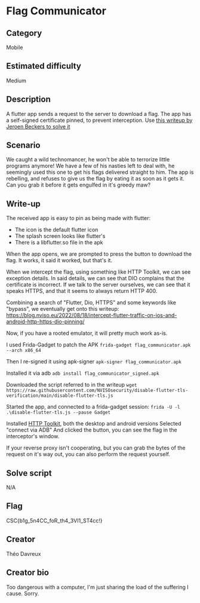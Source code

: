 # Flag Communicator

## Category
Mobile

## Estimated difficulty
Medium

## Description
A flutter app sends a request to the server to download a flag.
The app has a self-signed certificate pinned, to prevent interception.
Use [this writeup by Jeroen Beckers to solve it](https://blog.nviso.eu/2022/08/18/intercept-flutter-traffic-on-ios-and-android-http-https-dio-pinning/)

## Scenario
  We caught a wild technomancer, he won't be able to terrorize little programs anymore!
  We have a few of his nasties left to deal with, he seemingly used this one to get his flags delivered straight to him.
  The app is rebelling, and refuses to give us the flag by eating it as soon as it gets it.
  Can you grab it before it gets engulfed in it's greedy maw?

## Write-up
The received app is easy to pin as being made with flutter:
- The icon is the default flutter icon
- The splash screen looks like flutter's
- There is a libflutter.so file in the apk

When the app opens, we are prompted to press the button to download the flag.
It works, it said it worked, but that's it.

When we intercept the flag, using something like HTTP Toolkit, we can see exception details.
In said details, we can see that DIO complains that the certificate is incorrect.
If we talk to the server ourselves, we can see that it speaks HTTPS, and that it seems to always return HTTP 400.

Combining a search of "Flutter, Dio, HTTPS" and some keywords like "bypass", we eventually get onto this writeup:
https://blog.nviso.eu/2022/08/18/intercept-flutter-traffic-on-ios-and-android-http-https-dio-pinning/

Now, if you have a rooted emulator, it will pretty much work as-is.

I used Frida-Gadget to patch the APK
`frida-gadget flag_communicator.apk --arch x86_64`

Then I re-signed it using apk-signer
`apk-signer flag_communicator.apk`

Installed it via adb
`adb install flag_communicator_signed.apk`

Downloaded the script referred to in the writeup
`wget https://raw.githubusercontent.com/NVISOsecurity/disable-flutter-tls-verification/main/disable-flutter-tls.js`

Started the app, and connected to a frida-gadget session:
`frida -U -l .\disable-flutter-tls.js --pause Gadget`

Installed [HTTP Toolkit](https://httptoolkit.com/), both the desktop and android versions
Selected "connect via ADB"
And clicked the button, you can see the flag in the interceptor's window.

If your reverse proxy isn't cooperating, but you can grab the bytes of the request on it's way out, you can also perform the request yourself.

## Solve script
N/A

## Flag
CSC{b1g_5n4CC_foR_th4_3VI1_ST4cc!}

## Creator
Théo Davreux

## Creator bio
Too dangerous with a computer, I'm just sharing the load of the suffering I cause. Sorry.